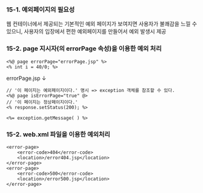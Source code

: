 ### 15-1. 예외페이지의 필요성
웹 컨테이너에서 제공되는 기본적인 예외 페이지가 보여지면 사용자가 불쾌감을 느낄 수 있으니, 사용자의 입장에서 편한 예외페이지를 만들어서 예외 발생시 제공 

### 15-2. page 지시자(의 errorPage 속성)을 이용한 예외 처리

    <%@ page errorPage="errorPage.jsp" %>
    <% int i = 40/0; %>

errorPage.jsp  ↓

    // '이 페이지는 예외페이지이다.' 명시 => exception 객체를 참조할 수 있다.
    <%@ page isErrorPage="true" @> 
    // '이 페이지는 정상페이지이다.'
    <% response.setStatus(200); %>
    
    <%= exception.getMessage( ) %>

### 15-2. web.xml 파일을 이용한 예외처리

    <error-page>
    	<error-code>404</error-code>
    	<location>/error404.jsp</location>
    </error-page>
    <error-page>
    	<error-code>500</error-code>
    	<location>/error500.jsp</location>
    </error-page>


<!--stackedit_data:
eyJoaXN0b3J5IjpbMTI5NDI5Mjc0MV19
-->